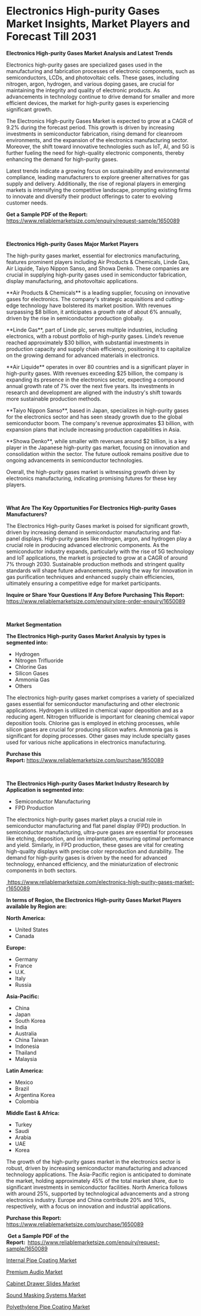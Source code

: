 <p><h1>Electronics High-purity Gases Market Insights, Market Players and Forecast Till 2031</h1></p><p><strong>Electronics High-purity Gases Market Analysis and Latest Trends</strong></p>
<p><p>Electronics high-purity gases are specialized gases used in the manufacturing and fabrication processes of electronic components, such as semiconductors, LCDs, and photovoltaic cells. These gases, including nitrogen, argon, hydrogen, and various doping gases, are crucial for maintaining the integrity and quality of electronic products. As advancements in technology continue to drive demand for smaller and more efficient devices, the market for high-purity gases is experiencing significant growth.</p><p>The Electronics High-purity Gases Market is expected to grow at a CAGR of 9.2% during the forecast period. This growth is driven by increasing investments in semiconductor fabrication, rising demand for cleanroom environments, and the expansion of the electronics manufacturing sector. Moreover, the shift toward innovative technologies such as IoT, AI, and 5G is further fueling the need for high-quality electronic components, thereby enhancing the demand for high-purity gases.</p><p>Latest trends indicate a growing focus on sustainability and environmental compliance, leading manufacturers to explore greener alternatives for gas supply and delivery. Additionally, the rise of regional players in emerging markets is intensifying the competitive landscape, prompting existing firms to innovate and diversify their product offerings to cater to evolving customer needs.</p></p>
<p><strong>Get a Sample PDF of the Report:&nbsp;</strong> <a href="https://www.reliablemarketsize.com/enquiry/request-sample/1650089?utm_campaign=1103&utm_medium=2&utm_source=Github&utm_content=ia&utm_term=26092024&utm_id=electronics-high-purity-gases">https://www.reliablemarketsize.com/enquiry/request-sample/1650089</a></p>
<p>&nbsp;</p>
<p><strong>Electronics High-purity Gases Major Market Players</strong></p>
<p><p>The high-purity gases market, essential for electronics manufacturing, features prominent players including Air Products & Chemicals, Linde Gas, Air Liquide, Taiyo Nippon Sanso, and Showa Denko. These companies are crucial in supplying high-purity gases used in semiconductor fabrication, display manufacturing, and photovoltaic applications.</p><p>**Air Products & Chemicals** is a leading supplier, focusing on innovative gases for electronics. The company's strategic acquisitions and cutting-edge technology have bolstered its market position. With revenues surpassing $8 billion, it anticipates a growth rate of about 6% annually, driven by the rise in semiconductor production globally.</p><p>**Linde Gas**, part of Linde plc, serves multiple industries, including electronics, with a robust portfolio of high-purity gases. Linde’s revenue reached approximately $30 billion, with substantial investments in production capacity and supply chain efficiency, positioning it to capitalize on the growing demand for advanced materials in electronics.</p><p>**Air Liquide** operates in over 80 countries and is a significant player in high-purity gases. With revenues exceeding $25 billion, the company is expanding its presence in the electronics sector, expecting a compound annual growth rate of 7% over the next five years. Its investments in research and development are aligned with the industry's shift towards more sustainable production methods.</p><p>**Taiyo Nippon Sanso**, based in Japan, specializes in high-purity gases for the electronics sector and has seen steady growth due to the global semiconductor boom. The company's revenue approximates $3 billion, with expansion plans that include increasing production capabilities in Asia.</p><p>**Showa Denko**, while smaller with revenues around $2 billion, is a key player in the Japanese high-purity gas market, focusing on innovation and consolidation within the sector. The future outlook remains positive due to ongoing advancements in semiconductor technologies.</p><p>Overall, the high-purity gases market is witnessing growth driven by electronics manufacturing, indicating promising futures for these key players.</p></p>
<p>&nbsp;</p>
<p><strong>What Are The Key Opportunities For Electronics High-purity Gases Manufacturers?</strong></p>
<p><p>The Electronics High-purity Gases market is poised for significant growth, driven by increasing demand in semiconductor manufacturing and flat-panel displays. High-purity gases like nitrogen, argon, and hydrogen play a crucial role in producing advanced electronic components. As the semiconductor industry expands, particularly with the rise of 5G technology and IoT applications, the market is projected to grow at a CAGR of around 7% through 2030. Sustainable production methods and stringent quality standards will shape future advancements, paving the way for innovation in gas purification techniques and enhanced supply chain efficiencies, ultimately ensuring a competitive edge for market participants.</p></p>
<p><strong>Inquire or Share Your Questions If Any Before Purchasing This Report:</strong> <a href="https://www.reliablemarketsize.com/enquiry/pre-order-enquiry/1650089?utm_campaign=1103&utm_medium=2&utm_source=Github&utm_content=ia&utm_term=26092024&utm_id=electronics-high-purity-gases">https://www.reliablemarketsize.com/enquiry/pre-order-enquiry/1650089</a></p>
<p>&nbsp;</p>
<p><strong>Market Segmentation</strong></p>
<p><strong>The Electronics High-purity Gases Market Analysis by types is segmented into:</strong></p>
<p><ul><li>Hydrogen</li><li>Nitrogen Trifluoride</li><li>Chlorine Gas</li><li>Silicon Gases</li><li>Ammonia Gas</li><li>Others</li></ul></p>
<p><p>The electronics high-purity gases market comprises a variety of specialized gases essential for semiconductor manufacturing and other electronic applications. Hydrogen is utilized in chemical vapor deposition and as a reducing agent. Nitrogen trifluoride is important for cleaning chemical vapor deposition tools. Chlorine gas is employed in etching processes, while silicon gases are crucial for producing silicon wafers. Ammonia gas is significant for doping processes. Other gases may include specialty gases used for various niche applications in electronics manufacturing.</p></p>
<p><strong>Purchase this Report:&nbsp;</strong><a href="https://www.reliablemarketsize.com/purchase/1650089?utm_campaign=1103&utm_medium=2&utm_source=Github&utm_content=ia&utm_term=26092024&utm_id=electronics-high-purity-gases">https://www.reliablemarketsize.com/purchase/1650089</a></p>
<p>&nbsp;</p>
<p><strong>The Electronics High-purity Gases Market Industry Research by Application is segmented into:</strong></p>
<p><ul><li>Semiconductor Manufacturing</li><li>FPD Production</li></ul></p>
<p><p>The electronics high-purity gases market plays a crucial role in semiconductor manufacturing and flat panel display (FPD) production. In semiconductor manufacturing, ultra-pure gases are essential for processes like etching, deposition, and ion implantation, ensuring optimal performance and yield. Similarly, in FPD production, these gases are vital for creating high-quality displays with precise color reproduction and durability. The demand for high-purity gases is driven by the need for advanced technology, enhanced efficiency, and the miniaturization of electronic components in both sectors.</p></p>
<p><a href="https://www.reliablemarketsize.com/electronics-high-purity-gases-market-r1650089?utm_campaign=1103&utm_medium=2&utm_source=Github&utm_content=ia&utm_term=26092024&utm_id=electronics-high-purity-gases">&nbsp;https://www.reliablemarketsize.com/electronics-high-purity-gases-market-r1650089</a></p>
<p><strong>In terms of Region, the Electronics High-purity Gases Market Players available by Region are:</strong></p>
<p>
    <p> <strong> North America: </strong>
        <ul>
            <li>United States</li>
            <li>Canada</li>
        </ul>
        </p> 
    <p> <strong> Europe: </strong>
        <ul>
            <li>Germany</li>
            <li>France</li>
            <li>U.K.</li>
            <li>Italy</li>
            <li>Russia</li>
        </ul>
        </p> 
    <p> <strong> Asia-Pacific: </strong>
        <ul>
            <li>China</li>
            <li>Japan</li>
            <li>South Korea</li>
            <li>India</li>
            <li>Australia</li>
            <li>China Taiwan</li>
            <li>Indonesia</li>
            <li>Thailand</li>
            <li>Malaysia</li>
        </ul>
        </p> 
    <p> <strong> Latin America: </strong>
        <ul>
            <li>Mexico</li>
            <li>Brazil</li>
            <li>Argentina Korea</li>
            <li>Colombia</li>
        </ul>
        </p> 
    <p> <strong> Middle East & Africa: </strong>
        <ul>
            <li>Turkey</li>
            <li>Saudi</li>
            <li>Arabia</li>
            <li>UAE</li>
            <li>Korea</li>
        </ul>
    </p>
    </p>
<p><p>The growth of the high-purity gases market in the electronics sector is robust, driven by increasing semiconductor manufacturing and advanced technology applications. The Asia-Pacific region is anticipated to dominate the market, holding approximately 45% of the total market share, due to significant investments in semiconductor facilities. North America follows with around 25%, supported by technological advancements and a strong electronics industry. Europe and China contribute 20% and 10%, respectively, with a focus on innovation and industrial applications.</p></p>
<p><strong>Purchase this Report: </strong><a href="https://www.reliablemarketsize.com/purchase/1650089?utm_campaign=1103&utm_medium=2&utm_source=Github&utm_content=ia&utm_term=26092024&utm_id=electronics-high-purity-gases">https://www.reliablemarketsize.com/purchase/1650089</a></p>
<p>&nbsp;<strong>Get a Sample PDF of the Report:&nbsp;&nbsp;</strong><a href="https://www.reliablemarketsize.com/enquiry/request-sample/1650089?utm_campaign=1103&utm_medium=2&utm_source=Github&utm_content=ia&utm_term=26092024&utm_id=electronics-high-purity-gases">https://www.reliablemarketsize.com/enquiry/request-sample/1650089</a></p>
<p><strong></strong></p>
<p><p><a href="https://www.linkedin.com/pulse/internal-pipe-coating-market-size-growth-trends-statistics-vgdre?trackingId=lVefAZglSr6kLAJ0uaQ9cA%3D%3D&utm_campaign=1103&utm_medium=2&utm_source=Github&utm_content=ia&utm_term=26092024&utm_id=electronics-high-purity-gases">Internal Pipe Coating Market</a></p><p><a href="https://issuu.com/reportprime-2/docs/premium-audio-market-size-2030.pptx_0f7f2e6ca9aa44?utm_campaign=1103&utm_medium=2&utm_source=Github&utm_content=ia&utm_term=26092024&utm_id=electronics-high-purity-gases">Premium Audio Market</a></p><p><a href="https://www.linkedin.com/pulse/global-cabinet-drawer-slides-market-sector-types-applications-dm5pe?trackingId=c3w%2BCjCTSVqkBddQLvi02w%3D%3D&utm_campaign=1103&utm_medium=2&utm_source=Github&utm_content=ia&utm_term=26092024&utm_id=electronics-high-purity-gases">Cabinet Drawer Slides Market</a></p><p><a href="https://issuu.com/reportprime-2/docs/sound-masking-systems-market-size-2_21f0414e41f8ff?utm_campaign=1103&utm_medium=2&utm_source=Github&utm_content=ia&utm_term=26092024&utm_id=electronics-high-purity-gases">Sound Masking Systems Market</a></p><p><a href="https://www.linkedin.com/pulse/polyethylene-pipe-coating-market-share-size-trends-kcune?trackingId=q0%2F8x9BiTiOj7iglrGjE9Q%3D%3D&utm_campaign=1103&utm_medium=2&utm_source=Github&utm_content=ia&utm_term=26092024&utm_id=electronics-high-purity-gases">Polyethylene Pipe Coating Market</a></p></p>
